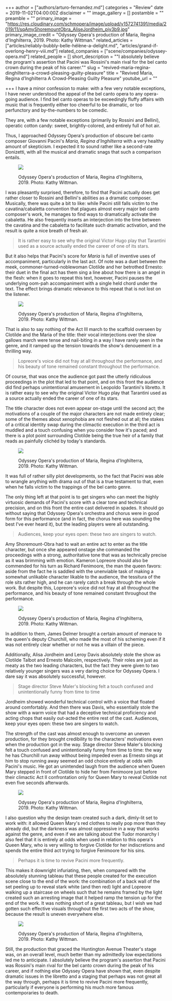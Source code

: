 +++
author = ["authors/arturo-fernandez.md"]
categories = "Review"
date = 2019-11-02T04:00:00Z
disclaimer = ""
image_gallery = []
postamble = ""
preamble = ""
primary_image = "https://res.cloudinary.com/schmopera/image/upload/v1572741391/media/2019/11/sqAmyShoremountObra_AliseJordheim_piy3b9.jpg"
primary_image_credit = "Odyssey Opera's production of Maria, Regina d'Inghilterra, 2019. Photo: Kathy Wittman."
related_articles = ["articles/reliably-bubbly-belle-hélène-a-delight.md", "articles/grand-if-overlong-henry-viii.md"]
related_companies = ["scene/companies/odyssey-opera.md"]
related_people = []
short_description = "\"I absolutely believe the program's assertion that Pacini was Rossini's main rival for the bel canto crown during the peak of his career.\""
slug = "revived-maria-regina-dinghilterra-a-crowd-pleasing-guilty-pleasure"
title = "Revived Maria, Regina d’Inghilterra A Crowd-Pleasing Guilty Pleasure"
youtube_url = ""

+++
I have a minor confession to make: with a few very notable exceptions, I have never understood the appeal of the bel canto opera to any opera-going audience. I find bel canto operas to be exceedingly fluffy affairs with music that is frequently either too cheerful to be dramatic, or too perfunctory and by-the-numbers to be comedic.

They are, with a few notable exceptions (primarily by Rossini and Bellini), operatic cotton candy: sweet, brightly-colored, and entirely full of hot air.

Thus, I approached Odyssey Opera's production of obscure bel canto composer Giovanni Pacini's _Maria, Regina d'Inghilterra_ with a very healthy amount of skepticism. I expected it to sound rather like a second-rate Donizetti, with all the musical and dramatic snags that such a comparison entails.

<figure data-type="image">

![](https://res.cloudinary.com/schmopera/image/upload/v1572741457/media/2019/11/Ensemble_1_gv9w58.jpg)

<figcaption>Odyssey Opera's production of Maria, Regina d'Inghilterra, 2019. Photo: Kathy Wittman.</figcaption>

</figure>

I was pleasantly surprised, therefore, to find that Pacini actually does get rather closer to Rossini and Bellini's abilities as a dramatic composer. Musically, there was quite a bit to like: while Pacini still falls victim to the cavatina/cabaletta convention that plagues almost every major bel canto composer's work, he manages to find ways to dramatically activate the cabaletta. He also frequently inserts an interjection into the time between the cavatina and the cabaletta to facilitate such dramatic activation, and the result is quite a nice breath of fresh air.

> It is rather easy to see why the original Victor Hugo play that Tarantini used as a source actually ended the career of one of its stars.

But it also helps that Pacini's score for _Maria_ is full of inventive uses of accompaniment, particularly in the last act. Of note was a duet between the meek, commoner-turned-noblewoman Clotilde and her betrothed Ernesto: their duet in the final act has them sing a line about how there is an angel in the flesh: when it goes to repeat this text, however, Pacini pauses the underlying oom-pah accompaniment with a single held chord under the text. The effect brings dramatic relevance to this repeat that is not lost on the listener.

<figure data-type="image">

![](https://res.cloudinary.com/schmopera/image/upload/v1572741474/media/2019/11/Ensemble_3_ppkcwi.jpg)

<figcaption>Odyssey Opera's production of Maria, Regina d'Inghilterra, 2019. Photo: Kathy Wittman.</figcaption>

</figure>

That is also to say nothing of the Act III march to the scaffold overseen by Clotilde and the Maria of the title: their vocal interjections over the slow gallows march were tense and nail-biting in a way I have rarely seen in the genre, and it ramped up the tension towards the show's denouement in a thrilling way.

> Lopreore's voice did not fray at all throughout the performance, and his beauty of tone remained constant throughout the performance.

Of course, that was once the audience got past the utterly ridiculous proceedings in the plot that led to that point, and on this front the audience did find perhaps unintentional amusement in Leopoldo Tarantini's libretto. It is rather easy to see why the original Victor Hugo play that Tarantini used as a source actually ended the career of one of its stars.

The title character does not even appear on-stage until the second act; the motivations of a couple of the major characters are not made entirely clear; some of the themes about xenophobia are not fleshed out at all; the stakes of a critical identity swap during the climactic execution in the third act is muddled and a touch confusing when you consider how it's paced; and there is a plot point surrounding Clotilde being the true heir of a family that reads as painfully clichéd by today's standards.

<figure data-type="image">

![](https://res.cloudinary.com/schmopera/image/upload/v1572741489/media/2019/11/AlisaJordheim_AmyShoremountObra_wiruo1.jpg)

<figcaption>Odyssey Opera's production of Maria, Regina d'Inghilterra, 2019. Photo: Kathy Wittman.</figcaption>

</figure>

It was full of rather silly plot developments, so the fact that Pacini was able to wrangle anything with drama out of that is a true testament to that, even when he falls victim to the trappings of the bel canto genre.

The only thing left at that point is to get singers who can meet the highly virtuosic demands of Pacini's score with a clear tone and technical precision, and on this front the entire cast delivered in spades. It should go without saying that Odyssey Opera's orchestra and chorus were in good form for this performance (and in fact, the chorus here was sounding the best I've ever heard it), but the leading players were all outstanding.

> Audiences, keep your eyes open: these two are singers to watch.

Amy Shoremount-Obra had to wait an entire act to enter as the title character, but once she appeared onstage she commanded the proceedings with a strong, authoritative tone that was as technically precise as it was brimming with emotion. Kameron Lopreore should also be commended for his turn as Richard Fenimoore, the man the queen favors: aside from the fact he is saddled with the unenviable task of making a somewhat unlikable character likable to the audience, the tessitura of the role sits rather high, and he can rarely catch a break through the whole work. But despite this, Lopreore's voice did not fray at all throughout the performance, and his beauty of tone remained constant throughout the performance.

<figure data-type="image">

![](https://res.cloudinary.com/schmopera/image/upload/v1572741504/media/2019/11/AlisaJordheim_LeroyDavis_2_tgcbpi.jpg)

<figcaption>Odyssey Opera's production of Maria, Regina d'Inghilterra, 2019. Photo: Kathy Wittman.</figcaption>

</figure>

In addition to them, James Delmer brought a certain amount of menace to the queen's deputy Churchill, who made the most of his scheming even if it was not entirely clear whether or not he was a villain of the piece.

Additionally, Alisa Jordheim and Leroy Davis absolutely stole the show as Clotilde Talbot and Ernesto Malcolm, respectively. Their roles are just as meaty as the two leading characters, but the fact they were given to two relatively younger singers was a very daring choice for Odyssey Opera. I dare say it was absolutely successful, however.

> Stage director Steve Maler's blocking felt a touch confused and unintentionally funny from time to time

Jordheim showed wonderful technical control with a voice that floated around comfortably. And then there was Davis, who essentially stole the show with a warm voice that had a deceptive technical proficiency and acting chops that easily out-acted the entire rest of the cast. Audiences, keep your eyes open: these two are singers to watch.

The strength of the cast was almost enough to overcome an uneven production, for they brought credibility to the characters' motivations even when the production got in the way. Stage director Steve Maler's blocking felt a touch confused and unintentionally funny from time to time: the way he has Churchill run away without being impeded even as Ernesto sings at him to stop running away seemed an odd choice entirely at odds with Pacini's music. He got an unintended laugh from the audience when Queen Mary stepped in front of Clotilde to hide her from Fenimoore just before their climactic Act II confrontation only for Queen Mary to reveal Clotilde not even five seconds afterwards.

<figure data-type="image">

![](https://res.cloudinary.com/schmopera/image/upload/v1572741521/media/2019/11/Ensemble_Male_1_fxrubi.jpg)

<figcaption>Odyssey Opera's production of Maria, Regina d'Inghilterra, 2019. Photo: Kathy Wittman.</figcaption>

</figure>

I also question why the design team created such a dark, dimly-lit set to work with: it allowed Queen Mary's red clothes to really pop more than they already did, but the darkness was almost oppressive in a way that works against the genre, and even if we are talking about the Tudor monarchy I also feel that it is entirely at odds when used in relation to this opera's Queen Mary, who is very willing to forgive Clotilde for her indiscretions and spends the entire third act trying to forgive Fenimoore for his sins.

> Perhaps it is time to revive Pacini more frequently.

This makes it downright infuriating, then, when compared with the absolutely stunning tableau that these people created for the execution scene close to the end of the work: the combination of a back wall of the set peeling up to reveal stark white (and then red) light and Lopreore walking up a staircase on wheels such that he remains framed by the light created such an arresting image that it helped ramp the tension up for the end of the work. It was nothing short of a great tableau, but I wish we had gotten such effective visuals throughout the first two acts of the show, because the result is uneven everywhere else.

<figure data-type="image">

![](https://res.cloudinary.com/schmopera/image/upload/v1572741534/media/2019/11/Ensemble_Male_2_fadtts.jpg)

<figcaption>Odyssey Opera's production of Maria, Regina d'Inghilterra, 2019. Photo: Kathy Wittman.</figcaption>

</figure>

Still, the production that graced the Huntington Avenue Theater's stage was, on an overall level, much better than my admittedly low expectations led me to anticipate. I absolutely believe the program's assertion that Pacini was Rossini's main rival for the bel canto crown during the peak of his career, and if nothing else Odyssey Opera have shown that, even despite dramatic issues in the libretto and a staging that perhaps was not great all the way through, perhaps it is time to revive Pacini more frequently, particularly if everyone is performing his much more famous contemporaries to death.